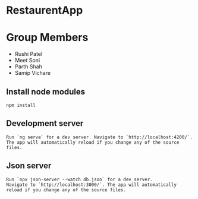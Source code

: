 # RestaurentApp

# Group Members

- Rushi Patel
- Meet Soni
- Parth Shah
- Samip Vichare

## Install node modules

```
npm install

```

## Development server

```
Run `ng serve` for a dev server. Navigate to `http://localhost:4200/`. The app will automatically reload if you change any of the source files.
```

## Json server

```
Run `npx json-server --watch db.json` for a dev server.
Navigate to `http://localhost:3000/`. The app will automatically reload if you change any of the source files.
```
